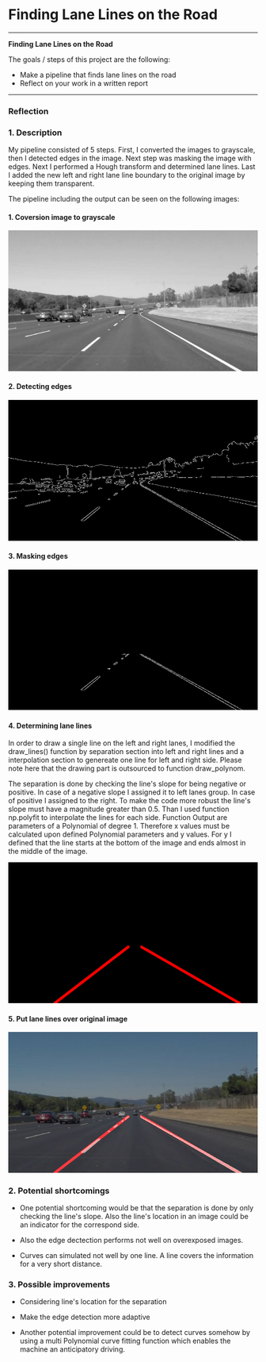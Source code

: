 # **Finding Lane Lines on the Road** 

---

**Finding Lane Lines on the Road**

The goals / steps of this project are the following:
* Make a pipeline that finds lane lines on the road
* Reflect on your work in a written report


[//]: # (Image References)

[image1]: ./test_images/solidWhiteCurve.jpg "Original"
[image2]: ./test_images_output/gray_solidWhiteCurve.jpg "gray"
[image3]: ./test_images_output/edges_solidWhiteCurve.jpg "edges"
[image4]: ./test_images_output/edges_masked_solidWhiteCurve.jpg "edges masked"
[image5]: ./test_images_output/line_image_solidWhiteCurve.jpg "lane lines"
[image6]: ./test_images_output/image_final_solidWhiteCurve.jpg "final image"

---

### Reflection
### 1. Description
My pipeline consisted of 5 steps. First, I converted the images to grayscale, then I detected edges in the image. Next step was masking the image with edges. Next I performed a Hough transform and determined lane lines. Last I added the new left and right lane line boundary to the original image by keeping them transparent.

The pipeline including the output can be seen on the following images:

#### 1. Coversion image to grayscale

![alt text][image2]

#### 2. Detecting edges

![alt text][image3]

#### 3. Masking edges

![alt text][image4]

#### 4. Determining lane lines
In order to draw a single line on the left and right lanes, I modified the draw_lines() function by separation section into left and right lines and a interpolation section to genereate one line for left and right side. Please note here that the drawing part is outsourced to function draw_polynom.

The separation is done by checking the line's slope for being negative or positive. In case of a negative slope I assigned it to left lanes group. In case of positive I assigned to the right. To make the code more robust the line's slope must have a magnitude greater than 0.5. Than I used function np.polyfit to interpolate the lines for each side. Function Output are parameters of a Polynomial of degree 1. Therefore x values must be calculated upon defined Polynomial parameters and y values. For y I defined that the line starts at the bottom of the image and ends almost in the middle of the image.

![alt text][image5]

#### 5. Put lane lines over original image

![alt text][image6]




### 2. Potential shortcomings


- One potential shortcoming would be that the separation is done by only checking the line's slope. Also the line's location in an image could be an indicator for the correspond side.

- Also the edge dectection performs not well on overexposed images.

- Curves can simulated not well by one line. A line covers the information for a very short distance.

### 3. Possible improvements

- Considering line's location for the separation

- Make the edge detection more adaptive 

- Another potential improvement could be to detect curves somehow by using a multi Polynomial curve fitting function which enables the machine an anticipatory driving.
